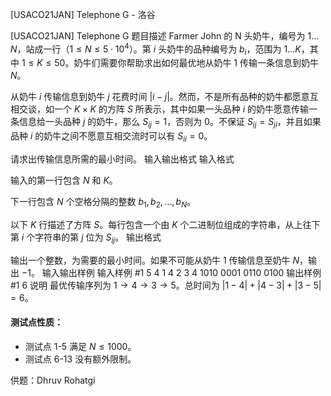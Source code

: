 



[USACO21JAN] Telephone G - 洛谷














[USACO21JAN] Telephone G
题目描述
Farmer John 的 N 头奶牛，编号为 $1…N$，站成一行（$1≤N≤5⋅10^4$）。第 $i$ 头奶牛的品种编号为 $b_i$，范围为 $1…K$，其中 $1≤K≤50$。奶牛们需要你帮助求出如何最优地从奶牛 $1$ 传输一条信息到奶牛 $N$。

从奶牛 $i$ 传输信息到奶牛 $j$ 花费时间 $|i−j|$。然而，不是所有品种的奶牛都愿意互相交谈，如一个 $K×K$ 的方阵 $S$ 所表示，其中如果一头品种 $i$ 的奶牛愿意传输一条信息给一头品种 $j$ 的奶牛，那么 $S_{ij}=1$，否则为 $0$。不保证 $S_{ij}=S_{ji}$，并且如果品种 $i$ 的奶牛之间不愿意互相交流时可以有 $S_{ii}=0$。

请求出传输信息所需的最小时间。 
输入输出格式
输入格式

输入的第一行包含 $N$ 和 $K$。

下一行包含 $N$ 个空格分隔的整数 $b_1,b_2,…,b_N$。

以下 $K$ 行描述了方阵 $S$。每行包含一个由 $K$ 个二进制位组成的字符串，从上往下第 $i$ 个字符串的第 $j$ 位为 $S_{ij}$。 
输出格式

输出一个整数，为需要的最小时间。如果不可能从奶牛 $1$ 传输信息至奶牛 $N$，输出 $−1$。 
输入输出样例
输入样例 #1
5 4
1 4 2 3 4
1010
0001
0110
0100
输出样例 #1
6
说明
最优传输序列为 $1→4→3→5$。总时间为 $|1−4|+|4−3|+|3−5|=6$。

#### 测试点性质：

 - 测试点 1-5 满足 $N≤1000$。
 - 测试点 6-13 没有额外限制。

供题：Dhruv Rohatgi 






